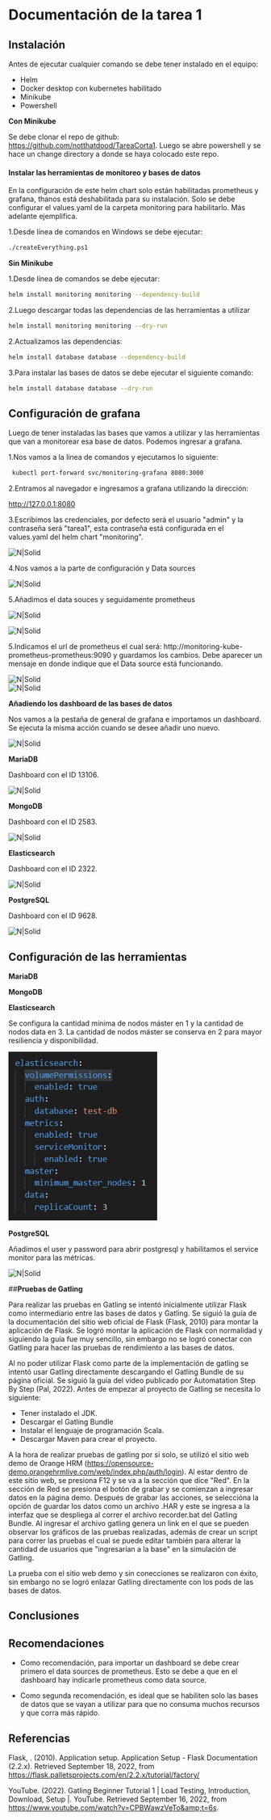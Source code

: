 # **Documentación de la tarea 1**

## **Instalación**

  
Antes de ejecutar cualquier comando se debe tener instalado en el equipo:
* Helm
* Docker desktop con kubernetes habilitado
* Minikube
* Powershell

**Con Minikube**  

Se debe clonar el repo de github: https://github.com/notthatdood/TareaCorta1.
Luego se abre powershell y se hace un change directory a donde se haya colocado este repo.

#### Instalar las herramientas de monitoreo y bases de datos
En la configuración de este helm chart solo están habilitadas prometheus y grafana, thanos está deshabilitada para su instalación. Solo se debe configurar el values.yaml de la carpeta monitoring para habilitarlo. Más adelante ejemplifica.  

1.Desde línea de comandos en Windows se debe ejecutar:
```sh
./createEverything.ps1
```  
**Sin Minikube**  

1.Desde línea de comandos se debe ejecutar:
```sh
helm install monitoring monitoring --dependency-build
```  
2.Luego descargar todas las dependencias de las herramientas a utilizar
```sh
helm install monitoring monitoring --dry-run
```  
2.Actualizamos las dependencias:  
```sh
helm install database database --dependency-build
```  
3.Para instalar las bases de datos se debe ejecutar el siguiente comando:  
```sh
helm install database database --dry-run
```
## **Configuración de grafana**

Luego de tener instaladas las bases que vamos a utilizar y las herramientas que van a monitorear esa base de datos. Podemos ingresar a grafana.  

1.Nos vamos a la línea de comandos y ejecutamos lo siguiente:
```sh
 kubectl port-forward svc/monitoring-grafana 8080:3000
```  
  
2.Entramos al navegador e ingresamos a grafana utilizando la dirección:  

http://127.0.0.1:8080

3.Escribimos las credenciales, por defecto será el usuario "admin" y la contraseña será "tarea1", esta contraseña está configurada en el values.yaml del helm chart "monitoring".

![N|Solid](https://i.pinimg.com/564x/59/67/f5/5967f5e69af4fd8c478b30827091462a.jpg)  

4.Nos vamos a la parte de configuración y Data sources  

![N|Solid](https://i.pinimg.com/originals/68/c9/f3/68c9f3724b86c67ea6858e56d9ebf2d2.jpg)  

5.Añadimos el data souces y seguidamente prometheus 

![N|Solid](https://i.pinimg.com/originals/ed/bb/a7/edbba713ff4d5a96e3bf25258d59cb68.jpg)  

![N|Solid](https://i.pinimg.com/originals/04/bc/e6/04bce615e432a85d4e588fe5bf958ebc.jpg)  

5.Indicamos el url de prometheus el cual será: http://monitoring-kube-prometheus-prometheus:9090  y guardamos los cambios. Debe aparecer un mensaje en donde indique que el Data source está funcionando.

![N|Solid](https://i.pinimg.com/originals/81/aa/d7/81aad70ee0eaf0518108d06a3712dbf6.jpg)  
![N|Solid](https://i.pinimg.com/originals/ee/5a/ef/ee5aefb88578c083f766c07441381145.jpg)  

**Añadiendo los dashboard de las bases de datos**  
  
Nos vamos a la pestaña de general de grafana e importamos un dashboard. Se ejecuta la misma acción cuando se desee añadir uno nuevo.  

![N|Solid](https://i.pinimg.com/originals/b4/4d/3d/b44d3dc006c9993d9d1eb4ec2872aa48.jpg)  

**MariaDB**  

Dashboard con el ID 13106.  

![N|Solid](https://i.pinimg.com/originals/b0/cb/e6/b0cbe6abc78b767ce2433ac20562d5ba.jpg)
  
**MongoDB**  

Dashboard con el ID 2583.  

![N|Solid](https://i.pinimg.com/originals/21/e5/5d/21e55d678eff510fb90fe275a6fd2a0e.jpg)
  
**Elasticsearch**  

Dashboard con el ID 2322.  

![N|Solid](https://i.pinimg.com/originals/f6/ab/21/f6ab215a41d38dd6554a3ed3ac1e7857.jpg) 
  
**PostgreSQL**  

Dashboard con el ID 9628.  

![N|Solid](https://i.pinimg.com/originals/e8/33/b3/e833b391b4db639ac3297eab44d5107c.jpg)


## **Configuración de las herramientas**  

**MariaDB**  
  
**MongoDB**  
  
**Elasticsearch**

Se configura la cantidad mínima de nodos máster en 1 y la cantidad de nodos data en 3.  La cantidad de nodos máster se conserva en 2 para mayor resiliencia y disponibilidad.

![](images/ElasticsearchConfiguration.PNG)
  
**PostgreSQL**  

Añadimos el user y password para abrir postgresql y habilitamos el service monitor para las métricas.

![N|Solid](https://i.pinimg.com/originals/64/e7/34/64e7341ee9bf014d6b53b067e614c6d2.jpg)
  
##**Pruebas de Gatling**

Para realizar las pruebas en Gatling se intentó inicialmente utilizar Flask como intermediario entre las bases de datos y Gatling. Se siguió la guía de la documentación del sitio web oficial de Flask (Flask, 2010) para montar la aplicación de Flask. Se logró montar la aplicación de Flask con normalidad y siguiendo la guía fue muy sencillo, sin embargo no se logró conectar con Gatling para hacer las pruebas de rendimiento a las bases de datos.

Al no poder utilizar Flask como parte de la implementación de gatling se intentó usar Gatling directamente descargando el Gatling Bundle de su página oficial. Se siguió la guía del video publicado por Automatation Step By Step (Pal, 2022).
Antes de empezar al proyecto de Gatling se necesita lo siguiente:

- Tener instalado el JDK.
- Descargar el Gatling Bundle
- Instalar el lenguaje de programación Scala.
- Descargar Maven para crear el proyecto.

A la hora de realizar pruebas de gatling por si solo, se utilizó el sitio web demo de Orange HRM (https://opensource-demo.orangehrmlive.com/web/index.php/auth/login). Al estar dentro de este sitio web, se presiona F12 y se va a la sección que dice "Red". En la sección de Red se presiona el botón de grabar y se comienzan a ingresar datos en la página demo.
Después de grabar las acciones, se seleccióna la opción de guardar los datos como un archivo .HAR y este se ingresa a la interfaz que se despliega al correr el archivo recorder.bat del Gatling Bundle. Al ingresar el archivo gatling genera un link en el que se pueden observar los gráficos de las pruebas realizadas, además de crear un script para correr las pruebas el cual se puede editar también para alterar la cantidad de usuarios que "ingresarían a la base" en la simulación de Gatling.

La prueba con el sitio web demo y sin conecciones se realizaron con éxito, sin embargo no se logró enlazar Gatling directamente con los pods de las bases de datos.
 
## **Conclusiones**  
  
## **Recomendaciones**  

* Como recomendación, para importar un dashboard se debe crear primero el data sources de prometheus. Esto se debe a que en el dashboard hay indicarle prometheus como data source.  

* Como segunda recomendación, es ideal que se habiliten solo las bases de datos que se vayan a utilizar para que no consuma muchos recursos y que corra más rápido.

## **Referencias**

Flask, . (2010). Application setup. Application Setup - Flask Documentation (2.2.x). Retrieved September 18, 2022, from https://flask.palletsprojects.com/en/2.2.x/tutorial/factory/

YouTube. (2022). Gatling Beginner Tutorial 1 | Load Testing, Introduction, Download, Setup |. YouTube. Retrieved September 16, 2022, from https://www.youtube.com/watch?v=CPBWawzVeTo&amp;t=6s. 
